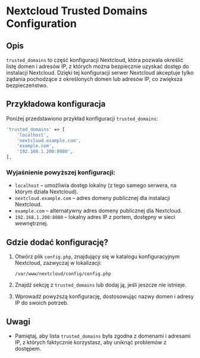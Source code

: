 # Nextcloud Trusted Domains Configuration

## Opis

`trusted_domains` to część konfiguracji Nextcloud, która pozwala określić listę domen i adresów IP, z których można bezpiecznie uzyskać dostęp do instalacji Nextcloud. Dzięki tej konfiguracji serwer Nextcloud akceptuje tylko żądania pochodzące z określonych domen lub adresów IP, co zwiększa bezpieczeństwo.

## Przykładowa konfiguracja

Poniżej przedstawiono przykład konfiguracji `trusted_domains`:

```php
'trusted_domains' => [
    'localhost',
    'nextcloud.example.com',
    'example.com',
    '192.168.1.200:8080',
],
```

### Wyjaśnienie powyższej konfiguracji:
- `localhost` – umożliwia dostęp lokalny (z tego samego serwera, na którym działa Nextcloud).
- `nextcloud.example.com` – adres domeny publicznej dla instalacji Nextcloud.
- `example.com` – alternatywny adres domeny publicznej dla Nextcloud.
- `192.168.1.200:8080` – lokalny adres IP z portem, dostępny w sieci wewnętrznej.

## Gdzie dodać konfigurację?

1. Otwórz plik `config.php`, znajdujący się w katalogu konfiguracyjnym Nextcloud, zazwyczaj w lokalizacji:
   ```
   /var/www/nextcloud/config/config.php
   ```

2. Znajdź sekcję z `trusted_domains` lub dodaj ją, jeśli jeszcze nie istnieje.

3. Wprowadź powyższą konfigurację, dostosowując nazwy domen i adresy IP do swoich potrzeb.

## Uwagi
- Pamiętaj, aby lista `trusted_domains` była zgodna z domenami i adresami IP, z których faktycznie korzystasz, aby uniknąć problemów z dostępem.
